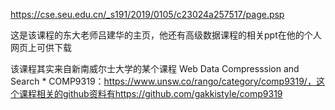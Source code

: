 https://cse.seu.edu.cn/_s191/2019/0105/c23024a257517/page.psp

这是该课程的东大老师吕建华的主页，他还有高级数据课程的相关ppt在他的个人网页上可供下载

该课程其实来自新南威尔士大学的某个课程 Web Data Compresssion and Search *  COMP9319：https://www.unsw.co/rango/category/comp9319/，这个课程相关的github资料有https://github.com/gakkistyle/comp9319



